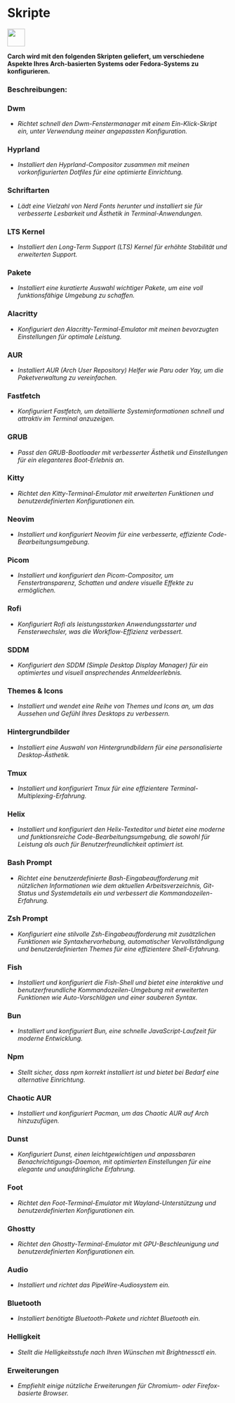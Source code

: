 # Skripte

<img src="https://cdn-icons-png.flaticon.com/128/3721/3721643.png" width="40" />

**Carch wird mit den folgenden Skripten geliefert, um verschiedene Aspekte Ihres Arch-basierten Systems oder Fedora-Systems zu konfigurieren.**

### Beschreibungen:

### Dwm
- *Richtet schnell den Dwm-Fenstermanager mit einem Ein-Klick-Skript ein, unter Verwendung meiner angepassten Konfiguration.*

### Hyprland
- *Installiert den Hyprland-Compositor zusammen mit meinen vorkonfigurierten Dotfiles für eine optimierte Einrichtung.*

### Schriftarten
- *Lädt eine Vielzahl von Nerd Fonts herunter und installiert sie für verbesserte Lesbarkeit und Ästhetik in Terminal-Anwendungen.*

### LTS Kernel
- *Installiert den Long-Term Support (LTS) Kernel für erhöhte Stabilität und erweiterten Support.*

### Pakete
- *Installiert eine kuratierte Auswahl wichtiger Pakete, um eine voll funktionsfähige Umgebung zu schaffen.*

### Alacritty
- *Konfiguriert den Alacritty-Terminal-Emulator mit meinen bevorzugten Einstellungen für optimale Leistung.*

### AUR
- *Installiert AUR (Arch User Repository) Helfer wie Paru oder Yay, um die Paketverwaltung zu vereinfachen.*

### Fastfetch
- *Konfiguriert Fastfetch, um detaillierte Systeminformationen schnell und attraktiv im Terminal anzuzeigen.*

### GRUB
- *Passt den GRUB-Bootloader mit verbesserter Ästhetik und Einstellungen für ein eleganteres Boot-Erlebnis an.*

### Kitty
- *Richtet den Kitty-Terminal-Emulator mit erweiterten Funktionen und benutzerdefinierten Konfigurationen ein.*

### Neovim
- *Installiert und konfiguriert Neovim für eine verbesserte, effiziente Code-Bearbeitungsumgebung.*

### Picom
- *Installiert und konfiguriert den Picom-Compositor, um Fenstertransparenz, Schatten und andere visuelle Effekte zu ermöglichen.*

### Rofi
- *Konfiguriert Rofi als leistungsstarken Anwendungsstarter und Fensterwechsler, was die Workflow-Effizienz verbessert.*

### SDDM
- *Konfiguriert den SDDM (Simple Desktop Display Manager) für ein optimiertes und visuell ansprechendes Anmeldeerlebnis.*

### Themes & Icons
- *Installiert und wendet eine Reihe von Themes und Icons an, um das Aussehen und Gefühl Ihres Desktops zu verbessern.* 

### Hintergrundbilder
- *Installiert eine Auswahl von Hintergrundbildern für eine personalisierte Desktop-Ästhetik.*

### Tmux
- *Installiert und konfiguriert Tmux für eine effizientere Terminal-Multiplexing-Erfahrung.*

### Helix
- *Installiert und konfiguriert den Helix-Texteditor und bietet eine moderne und funktionsreiche Code-Bearbeitungsumgebung, die sowohl für Leistung als auch für Benutzerfreundlichkeit optimiert ist.*

### Bash Prompt
- *Richtet eine benutzerdefinierte Bash-Eingabeaufforderung mit nützlichen Informationen wie dem aktuellen Arbeitsverzeichnis, Git-Status und Systemdetails ein und verbessert die Kommandozeilen-Erfahrung.*

### Zsh Prompt
- *Konfiguriert eine stilvolle Zsh-Eingabeaufforderung mit zusätzlichen Funktionen wie Syntaxhervorhebung, automatischer Vervollständigung und benutzerdefinierten Themes für eine effizientere Shell-Erfahrung.*

### Fish 
- *Installiert und konfiguriert die Fish-Shell und bietet eine interaktive und benutzerfreundliche Kommandozeilen-Umgebung mit erweiterten Funktionen wie Auto-Vorschlägen und einer sauberen Syntax.*

### Bun  
- *Installiert und konfiguriert Bun, eine schnelle JavaScript-Laufzeit für moderne Entwicklung.*  

### Npm  
- *Stellt sicher, dass npm korrekt installiert ist und bietet bei Bedarf eine alternative Einrichtung.*  

### Chaotic AUR
- *Installiert und konfiguriert Pacman, um das Chaotic AUR auf Arch hinzuzufügen.*

### Dunst
- *Konfiguriert Dunst, einen leichtgewichtigen und anpassbaren Benachrichtigungs-Daemon, mit optimierten Einstellungen für eine elegante und unaufdringliche Erfahrung.*

### Foot
- *Richtet den Foot-Terminal-Emulator mit Wayland-Unterstützung und benutzerdefinierten Konfigurationen ein.*

### Ghostty
- *Richtet den Ghostty-Terminal-Emulator mit GPU-Beschleunigung und benutzerdefinierten Konfigurationen ein.*

### Audio
- *Installiert und richtet das PipeWire-Audiosystem ein.*

### Bluetooth
- *Installiert benötigte Bluetooth-Pakete und richtet Bluetooth ein.*

### Helligkeit 
- *Stellt die Helligkeitsstufe nach Ihren Wünschen mit Brightnessctl ein.* 

### Erweiterungen
- *Empfiehlt einige nützliche Erweiterungen für Chromium- oder Firefox-basierte Browser.*